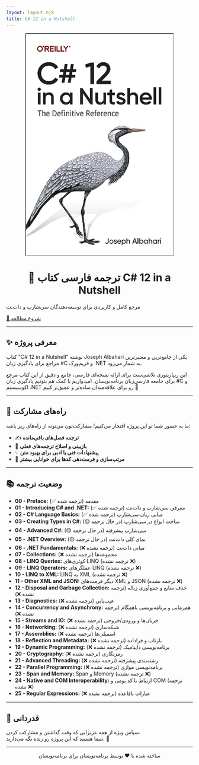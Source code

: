 ```yaml
---
layout: layout.njk
title: C# 12 in a Nutshell
---
```


<p align="center">
  <a href="https://github.com/hheydarian/csharp-12-in-a-nutshell-persian">
    <img src="../../books/book1/assets/image/Cover.jpg" alt="C# 12 in a Nutshell Book Cover" width="400"/>
  </a>
</p>

<h1 align="center">📘 ترجمه فارسی کتاب C# 12 in a Nutshell</h1>

<div class="center-button">
  <p>مرجع کامل و کاربردی برای توسعه‌دهندگان سی‌شارپ و دات‌نت</p>
  <a href="chapters.md" class="start-reading-button">📖 شروع مطالعه</a>
</div>

---

## ✨ معرفی پروژه

کتاب "C# 12 in a Nutshell" نوشته Joseph Albahari یکی از جامع‌ترین و معتبرترین مراجع برای یادگیری زبان #C و فریم‌ورک .NET به شمار می‌رود.

این ریپازیتوری تلاشی‌ست برای ارائه نسخه‌ای فارسی، جامع و دقیق از این کتاب مرجع برای جامعه فارسی‌زبان برنامه‌نویسان. امیدواریم با کمک هم بتونیم یادگیری زبان #C و اکوسیستم .NET رو برای علاقه‌مندان ساده‌تر و عمیق‌تر کنیم 🚀

---

## 🙌 راه‌های مشارکت

ما به حضور شما تو این پروژه افتخار می‌کنیم! مشارکت‌تون می‌تونه از راه‌های زیر باشه:

- ✍️ **ترجمه فصل‌های باقی‌مانده**
- 🔎 **بازبینی و اصلاح ترجمه‌های فعلی**
- 💡 **پیشنهادات فنی یا ادبی برای بهبود متن**
- 🎨 **مرتب‌سازی و فرمت‌دهی کدها برای خوانایی بیشتر**

---

## 📚 وضعیت ترجمه

- **00 - Preface:** مقدمه (ترجمه شده ✅)
- **01 - Introducing C# and .NET:** معرفی سی‌شارپ و دات‌نت (ترجمه شده ✅)
- **02 - C# Language Basics:** مبانی زبان سی‌شارپ (ترجمه شده ✅)
- **03 - Creating Types in C#:** ساخت انواع در سی‌شارپ (در حال ترجمه 🟡)
- **04 - Advanced C#:** سی‌شارپ پیشرفته (در حال ترجمه 🟡)
- **05 - .NET Overview:** نمای کلی دات‌نت (در حال ترجمه 🟡)
- **06 - .NET Fundamentals:** مبانی دات‌نت (ترجمه نشده ❌)
- **07 - Collections:** مجموعه‌ها (ترجمه نشده ❌)
- **08 - LINQ Queries:** کوئری‌های LINQ (ترجمه نشده ❌)
- **09 - LINQ Operators:** عملگرهای LINQ (ترجمه نشده ❌)
- **10 - LINQ to XML:** LINQ به XML (ترجمه نشده ❌)
- **11 - Other XML and JSON:** دیگر فرمت‌های XML و JSON (ترجمه نشده ❌)
- **12 - Disposal and Garbage Collection:** حذف منابع و جمع‌آوری زباله (ترجمه نشده ❌)
- **13 - Diagnostics:** عیب‌یابی (ترجمه نشده ❌)
- **14 - Concurrency and Asynchrony:** همزمانی و برنامه‌نویسی ناهمگام (ترجمه نشده ❌)
- **15 - Streams and IO:** جریان‌ها و ورودی/خروجی (ترجمه نشده ❌)
- **16 - Networking:** شبکه‌سازی (ترجمه نشده ❌)
- **17 - Assemblies:** اسمبلی‌ها (ترجمه نشده ❌)
- **18 - Reflection and Metadata:** بازتاب و فراداده (ترجمه نشده ❌)
- **19 - Dynamic Programming:** برنامه‌نویسی داینامیک (ترجمه نشده ❌)
- **20 - Cryptography:** رمزنگاری (ترجمه نشده ❌)
- **21 - Advanced Threading:** رشته‌بندی پیشرفته (ترجمه نشده ❌)
- **22 - Parallel Programming:** برنامه‌نویسی موازی (ترجمه نشده ❌)
- **23 - Span<T> and Memory<T>:** Span<T> و Memory<T> (ترجمه نشده ❌)
- **24 - Native and COM Interoperability:** ارتباط با کد بومی و COM (ترجمه نشده ❌)
- **25 - Regular Expressions:** عبارات باقاعده (ترجمه نشده ❌)

---

## 🌟 قدردانی

سپاس ویژه از همه عزیزانی که وقت گذاشتن و مشارکت کردن.  
شما هستید که این پروژه رو زنده نگه می‌دارید. 🌱

---

<p align="center">ساخته شده با ❤️ توسط برنامه‌نویسان برای برنامه‌نویسان</p>
